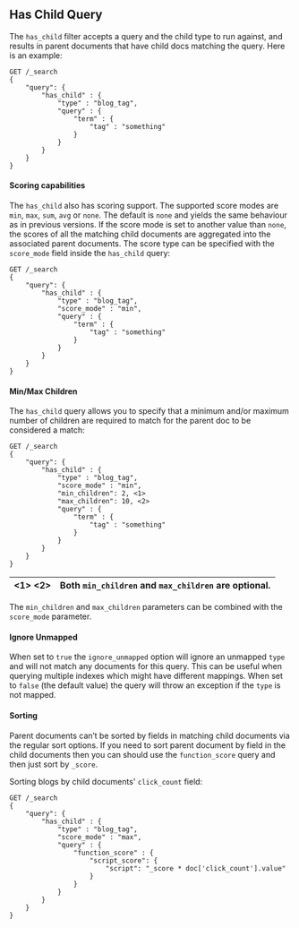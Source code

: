 ## Has Child Query

The `has_child` filter accepts a query and the child type to run against, and results in parent documents that have child docs matching the query. Here is an example:
    
    
    GET /_search
    {
        "query": {
            "has_child" : {
                "type" : "blog_tag",
                "query" : {
                    "term" : {
                        "tag" : "something"
                    }
                }
            }
        }
    }

#### Scoring capabilities

The `has_child` also has scoring support. The supported score modes are `min`, `max`, `sum`, `avg` or `none`. The default is `none` and yields the same behaviour as in previous versions. If the score mode is set to another value than `none`, the scores of all the matching child documents are aggregated into the associated parent documents. The score type can be specified with the `score_mode` field inside the `has_child` query:
    
    
    GET /_search
    {
        "query": {
            "has_child" : {
                "type" : "blog_tag",
                "score_mode" : "min",
                "query" : {
                    "term" : {
                        "tag" : "something"
                    }
                }
            }
        }
    }

#### Min/Max Children

The `has_child` query allows you to specify that a minimum and/or maximum number of children are required to match for the parent doc to be considered a match:
    
    
    GET /_search
    {
        "query": {
            "has_child" : {
                "type" : "blog_tag",
                "score_mode" : "min",
                "min_children": 2, <1>
                "max_children": 10, <2>
                "query" : {
                    "term" : {
                        "tag" : "something"
                    }
                }
            }
        }
    }

<1> <2>| Both `min_children` and `max_children` are optional.     
---|---  
  
The `min_children` and `max_children` parameters can be combined with the `score_mode` parameter.

#### Ignore Unmapped

When set to `true` the `ignore_unmapped` option will ignore an unmapped `type` and will not match any documents for this query. This can be useful when querying multiple indexes which might have different mappings. When set to `false` (the default value) the query will throw an exception if the `type` is not mapped.

#### Sorting

Parent documents can’t be sorted by fields in matching child documents via the regular sort options. If you need to sort parent document by field in the child documents then you can should use the `function_score` query and then just sort by `_score`.

Sorting blogs by child documents' `click_count` field:
    
    
    GET /_search
    {
        "query": {
            "has_child" : {
                "type" : "blog_tag",
                "score_mode" : "max",
                "query" : {
                    "function_score" : {
                        "script_score": {
                            "script": "_score * doc['click_count'].value"
                        }
                    }
                }
            }
        }
    }
